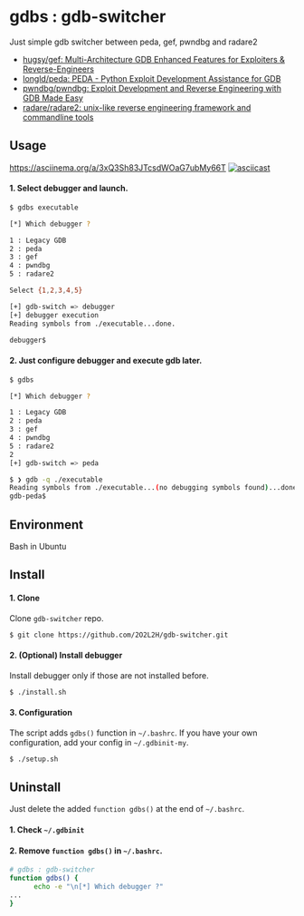 # gdbs : gdb-switcher

Just simple gdb switcher between peda, gef, pwndbg and radare2

- [hugsy/gef: Multi-Architecture GDB Enhanced Features for Exploiters & Reverse-Engineers](https://github.com/hugsy/gef)
- [longld/peda: PEDA - Python Exploit Development Assistance for GDB](https://github.com/longld/peda)
- [pwndbg/pwndbg: Exploit Development and Reverse Engineering with GDB Made Easy](https://github.com/pwndbg/pwndbg)
- [radare/radare2: unix-like reverse engineering framework and commandline tools](https://github.com/radare/radare2)


## Usage

https://asciinema.org/a/3xQ3Sh83JTcsdWOaG7ubMy66T
[![asciicast](https://asciinema.org/a/3xQ3Sh83JTcsdWOaG7ubMy66T.svg)](https://asciinema.org/a/3xQ3Sh83JTcsdWOaG7ubMy66T)

#### 1. Select debugger and launch.
```bash
$ gdbs executable

[*] Which debugger ?

1 : Legacy GDB
2 : peda
3 : gef
4 : pwndbg
5 : radare2

Select {1,2,3,4,5}

[+] gdb-switch => debugger
[+] debugger execution
Reading symbols from ./executable...done.

debugger$
```

#### 2. Just configure debugger and execute gdb later.

```bash
$ gdbs

[*] Which debugger ?

1 : Legacy GDB
2 : peda
3 : gef
4 : pwndbg
5 : radare2
2
[+] gdb-switch => peda

$ ❯ gdb -q ./executable
Reading symbols from ./executable...(no debugging symbols found)...done.
gdb-peda$ 
```


## Environment

Bash in Ubuntu

## Install

#### 1. Clone

Clone `gdb-switcher` repo.

```bash
$ git clone https://github.com/2O2L2H/gdb-switcher.git
```

#### 2. (Optional) Install debugger

Install debugger only if those are not installed before.

```bash
$ ./install.sh
```

#### 3. Configuration

The script adds `gdbs()` function in `~/.bashrc`.
If you have your own configuration, add your config in `~/.gdbinit-my`.

```bash
$ ./setup.sh
```

## Uninstall

Just delete the added `function gdbs()` at the end of `~/.bashrc`.

#### 1. Check `~/.gdbinit`

#### 2. Remove `function gdbs()` in `~/.bashrc`.

```bash
# gdbs : gdb-switcher
function gdbs() {
      echo -e "\n[*] Which debugger ?"
...
}
```


